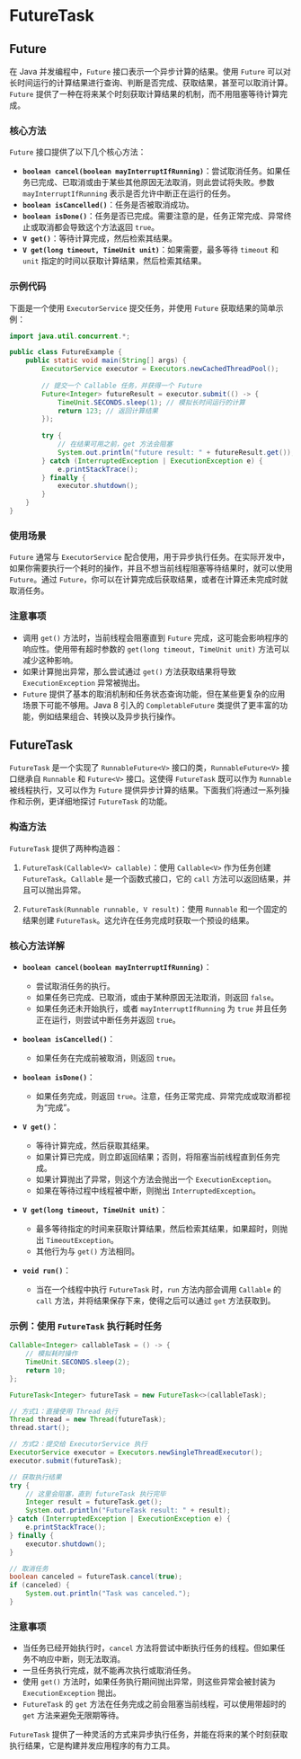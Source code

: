 # FutureTask

## Future
在 Java 并发编程中，`Future` 接口表示一个异步计算的结果。使用 `Future` 可以对长时间运行的计算结果进行查询、判断是否完成、获取结果，甚至可以取消计算。`Future` 提供了一种在将来某个时刻获取计算结果的机制，而不用阻塞等待计算完成。

### 核心方法

`Future` 接口提供了以下几个核心方法：

- **`boolean cancel(boolean mayInterruptIfRunning)`**：尝试取消任务。如果任务已完成、已取消或由于某些其他原因无法取消，则此尝试将失败。参数 `mayInterruptIfRunning` 表示是否允许中断正在运行的任务。
- **`boolean isCancelled()`**：任务是否被取消成功。
- **`boolean isDone()`**：任务是否已完成。需要注意的是，任务正常完成、异常终止或取消都会导致这个方法返回 `true`。
- **`V get()`**：等待计算完成，然后检索其结果。
- **`V get(long timeout, TimeUnit unit)`**：如果需要，最多等待 `timeout` 和 `unit` 指定的时间以获取计算结果，然后检索其结果。

### 示例代码

下面是一个使用 `ExecutorService` 提交任务，并使用 `Future` 获取结果的简单示例：

```java
import java.util.concurrent.*;

public class FutureExample {
    public static void main(String[] args) {
        ExecutorService executor = Executors.newCachedThreadPool();
        
        // 提交一个 Callable 任务，并获得一个 Future
        Future<Integer> futureResult = executor.submit(() -> {
            TimeUnit.SECONDS.sleep(1); // 模拟长时间运行的计算
            return 123; // 返回计算结果
        });
        
        try {
            // 在结果可用之前，get 方法会阻塞
            System.out.println("future result: " + futureResult.get());
        } catch (InterruptedException | ExecutionException e) {
            e.printStackTrace();
        } finally {
            executor.shutdown();
        }
    }
}
```

### 使用场景

`Future` 通常与 `ExecutorService` 配合使用，用于异步执行任务。在实际开发中，如果你需要执行一个耗时的操作，并且不想当前线程阻塞等待结果时，就可以使用 `Future`。通过 `Future`，你可以在计算完成后获取结果，或者在计算还未完成时就取消任务。

### 注意事项

- 调用 `get()` 方法时，当前线程会阻塞直到 `Future` 完成，这可能会影响程序的响应性。使用带有超时参数的 `get(long timeout, TimeUnit unit)` 方法可以减少这种影响。
- 如果计算抛出异常，那么尝试通过 `get()` 方法获取结果将导致 `ExecutionException` 异常被抛出。
- `Future` 提供了基本的取消机制和任务状态查询功能，但在某些更复杂的应用场景下可能不够用。Java 8 引入的 `CompletableFuture` 类提供了更丰富的功能，例如结果组合、转换以及异步执行操作。

## FutureTask
`FutureTask` 是一个实现了 `RunnableFuture<V>` 接口的类，`RunnableFuture<V>` 接口继承自 `Runnable` 和 `Future<V>` 接口。这使得 `FutureTask` 既可以作为 `Runnable` 被线程执行，又可以作为 `Future` 提供异步计算的结果。下面我们将通过一系列操作和示例，更详细地探讨 `FutureTask` 的功能。

### 构造方法

`FutureTask` 提供了两种构造器：

1. `FutureTask(Callable<V> callable)`：使用 `Callable<V>` 作为任务创建 `FutureTask`。`Callable` 是一个函数式接口，它的 `call` 方法可以返回结果，并且可以抛出异常。

2. `FutureTask(Runnable runnable, V result)`：使用 `Runnable` 和一个固定的结果创建 `FutureTask`。这允许在任务完成时获取一个预设的结果。

### 核心方法详解

- **`boolean cancel(boolean mayInterruptIfRunning)`**：
    - 尝试取消任务的执行。
    - 如果任务已完成、已取消，或由于某种原因无法取消，则返回 `false`。
    - 如果任务还未开始执行，或者 `mayInterruptIfRunning` 为 `true` 并且任务正在运行，则尝试中断任务并返回 `true`。

- **`boolean isCancelled()`**：
    - 如果任务在完成前被取消，则返回 `true`。

- **`boolean isDone()`**：
    - 如果任务完成，则返回 `true`。注意，任务正常完成、异常完成或取消都视为“完成”。

- **`V get()`**：
    - 等待计算完成，然后获取其结果。
    - 如果计算已完成，则立即返回结果；否则，将阻塞当前线程直到任务完成。
    - 如果计算抛出了异常，则这个方法会抛出一个 `ExecutionException`。
    - 如果在等待过程中线程被中断，则抛出 `InterruptedException`。

- **`V get(long timeout, TimeUnit unit)`**：
    - 最多等待指定的时间来获取计算结果，然后检索其结果，如果超时，则抛出 `TimeoutException`。
    - 其他行为与 `get()` 方法相同。

- **`void run()`**：
    - 当在一个线程中执行 `FutureTask` 时，`run` 方法内部会调用 `Callable` 的 `call` 方法，并将结果保存下来，使得之后可以通过 `get` 方法获取到。

### 示例：使用 `FutureTask` 执行耗时任务

``` java
Callable<Integer> callableTask = () -> {
    // 模拟耗时操作
    TimeUnit.SECONDS.sleep(2);
    return 10;
};

FutureTask<Integer> futureTask = new FutureTask<>(callableTask);

// 方式1：直接使用 Thread 执行
Thread thread = new Thread(futureTask);
thread.start();

// 方式2：提交给 ExecutorService 执行
ExecutorService executor = Executors.newSingleThreadExecutor();
executor.submit(futureTask);

// 获取执行结果
try {
    // 这里会阻塞，直到 futureTask 执行完毕
    Integer result = futureTask.get();
    System.out.println("FutureTask result: " + result);
} catch (InterruptedException | ExecutionException e) {
    e.printStackTrace();
} finally {
    executor.shutdown();
}

// 取消任务
boolean canceled = futureTask.cancel(true);
if (canceled) {
    System.out.println("Task was canceled.");
}
```

### 注意事项

- 当任务已经开始执行时，`cancel` 方法将尝试中断执行任务的线程。但如果任务不响应中断，则无法取消。
- 一旦任务执行完成，就不能再次执行或取消任务。
- 使用 `get()` 方法时，如果任务执行期间抛出异常，则这些异常会被封装为 `ExecutionException` 抛出。
- `FutureTask` 的 `get` 方法在任务完成之前会阻塞当前线程，可以使用带超时的 `get` 方法来避免无限期等待。

`FutureTask` 提供了一种灵活的方式来异步执行任务，并能在将来的某个时刻获取执行结果，它是构建并发应用程序的有力工具。